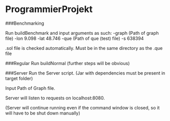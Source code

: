 # ProgrammierProjekt


###Benchmarking

Run buildBenchmark and input arguments as such: 
-graph (Path of graph file)  -lon 9.098  -lat 48.746  -que (Path of que (test) file)  -s 638394 

.sol file is checked automatically. Must be in the same directory as the .que file

###Regular
Run buildNormal (further steps will be obvious)


###Server
Run the Server script. (Jar with dependencies must be present in target folder)


Input Path of Graph file.

Server will listen to requests on localhost:8080.

(Server will continue running even if the command window is closed, so it will have to be shut down manually)
